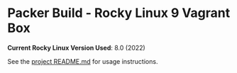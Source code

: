 # Packer Build - Rocky Linux 9 Vagrant Box

**Current Rocky Linux Version Used**: 8.0 (2022)

See the [project README.md](../README.md) for usage instructions.
